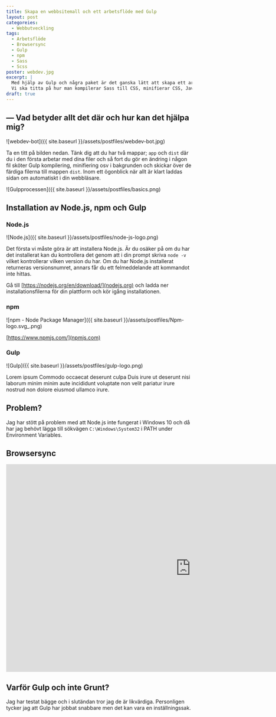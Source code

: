 ```yaml
---
title: Skapa en webbsitemall och ett arbetsflöde med Gulp
layout: post
categoreies:
  - Webbutveckling
tags:
  - Arbetsflöde
  - Browsersync
  - Gulp
  - npm
  - Sass
  - Scss
poster: webdev.jpg
excerpt: |
  Med hjälp av Gulp och några paket är det ganska lätt att skapa ett arbetsflöde där innehållet automatiskt kompileras, minifieras, slås ihop, optimeras och kopieras till en mapp som du snabbt kan lägga ut på nätet.<br />
  Vi ska titta på hur man kompilerar Sass till CSS, minifierar CSS, Javascript och HTML, slår ihop CSS- och Javascriptfiler och hur man optimerar bilder.
draft: true
---
```

## — Vad betyder allt det där och hur kan det hjälpa mig?

![webdev-bot]({{ site.baseurl }}/assets/postfiles/webdev-bot.jpg)

Ta en titt på bilden nedan. Tänk dig att du har två mappar; `app` och `dist` där du i den första arbetar med dina filer och så fort du gör en ändring i någon fil sköter Gulp kompilering, minifiering osv i bakgrunden och skickar över de färdiga filerna till mappen `dist`. Inom ett ögonblick när allt är klart laddas sidan om automatiskt i din webbläsare.

![Gulpprocessen]({{ site.baseurl }}/assets/postfiles/basics.png)

## Installation av Node.js, npm och Gulp

### Node.js

![Node.js]({{ site.baseurl }}/assets/postfiles/node-js-logo.png)

Det första vi måste göra är att installera Node.js. Är du osäker på om du har det installerat kan du kontrollera det genom att i din prompt skriva `node -v` vilket kontrollerar vilken version du har. Om du har Node.js installerat returneras versionsnumret, annars får du ett felmeddelande att kommandot inte hittas.

Gå till [https://nodejs.org/en/download/](nodejs.org) och ladda ner installationsfilerna för din plattform och kör igång installationen.

### npm

![npm - Node Package Manager]({{ site.baseurl }}/assets/postfiles/Npm-logo.svg_.png)

[https://www.npmjs.com/](npmjs.com)

### Gulp

![Gulp]({{ site.baseurl }}/assets/postfiles/gulp-logo.png)

Lorem ipsum Commodo occaecat deserunt culpa Duis irure ut deserunt nisi laborum minim minim aute incididunt voluptate non velit pariatur irure nostrud non dolore eiusmod ullamco irure.

## Problem?

Jag har stött på problem med att Node.js inte fungerat i Windows 10 och då har jag behövt lägga till sökvägen `C:\Windows\System32` i PATH under Environment Variables.

## Browsersync

<div class="full-width margin">
  <div class="responsive-container ratio-50">
    <iframe src="https://www.youtube.com/embed/Ig8kOytR-ek" width="1000" height="563" frameborder="0" allowfullscreen="allowfullscreen"></iframe>
  </div>
</div>

## Varför Gulp och inte Grunt?

Jag har testat bägge och i slutändan tror jag de är likvärdiga. Personligen tycker jag att Gulp har jobbat snabbare men det kan vara en inställningssak.

